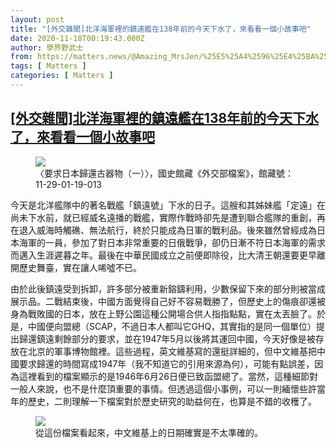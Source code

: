 ```yaml
---
layout: post
title: "[外交雜聞]北洋海軍裡的鎮遠艦在138年前的今天下水了，來看看一個小故事吧"
date: 2020-11-18T00:19:43.000Z
author: 學界野武士
from: https://matters.news/@Amazing_MrsJen/%25E5%25A4%2596%25E4%25BA%25A4%25E9%259B%259C%25E8%2581%259E-%25E5%258C%2597%25E6%25B4%258B%25E6%25B5%25B7%25E8%25BB%258D%25E8%25A3%25A1%25E7%259A%2584%25E9%258E%25AE%25E9%2581%25A0%25E8%2589%25A6%25E5%259C%25A8138%25E5%25B9%25B4%25E5%2589%258D%25E7%259A%2584%25E4%25BB%258A%25E5%25A4%25A9%25E4%25B8%258B%25E6%25B0%25B4%25E4%25BA%2586-%25E4%25BE%2586%25E7%259C%258B%25E7%259C%258B%25E4%25B8%2580%25E5%2580%258B%25E5%25B0%258F%25E6%2595%2585%25E4%25BA%258B%25E5%2590%25A7-bafyreicdvn6a6kwjfy4vmywvlhmi4wdplscoky6hggx5yc43ey34kbxuze
tags: [ Matters ]
categories: [ Matters ]
---
```

<!--1605658783000-->
[[外交雜聞]北洋海軍裡的鎮遠艦在138年前的今天下水了，來看看一個小故事吧](https://matters.news/@Amazing_MrsJen/%25E5%25A4%2596%25E4%25BA%25A4%25E9%259B%259C%25E8%2581%259E-%25E5%258C%2597%25E6%25B4%258B%25E6%25B5%25B7%25E8%25BB%258D%25E8%25A3%25A1%25E7%259A%2584%25E9%258E%25AE%25E9%2581%25A0%25E8%2589%25A6%25E5%259C%25A8138%25E5%25B9%25B4%25E5%2589%258D%25E7%259A%2584%25E4%25BB%258A%25E5%25A4%25A9%25E4%25B8%258B%25E6%25B0%25B4%25E4%25BA%2586-%25E4%25BE%2586%25E7%259C%258B%25E7%259C%258B%25E4%25B8%2580%25E5%2580%258B%25E5%25B0%258F%25E6%2595%2585%25E4%25BA%258B%25E5%2590%25A7-bafyreicdvn6a6kwjfy4vmywvlhmi4wdplscoky6hggx5yc43ey34kbxuze)
------

<div>
<figure class="image">      <picture>        <source type="image/webp" media="(min-width: 768px)" srcset="https://assets.matters.news/processed/1080w/embed/adee7f86-8561-494f-95e5-2412093129ae.webp" onerror="this.srcset='https://assets.matters.news/embed/adee7f86-8561-494f-95e5-2412093129ae.jpeg'">        <source media="(min-width: 768px)" srcset="https://assets.matters.news/processed/1080w/embed/adee7f86-8561-494f-95e5-2412093129ae.jpeg" onerror="this.srcset='https://assets.matters.news/embed/adee7f86-8561-494f-95e5-2412093129ae.jpeg'">        <source type="image/webp" srcset="https://assets.matters.news/processed/540w/embed/adee7f86-8561-494f-95e5-2412093129ae.webp">        <img src="https://assets.matters.news/embed/adee7f86-8561-494f-95e5-2412093129ae.jpeg" srcset="https://assets.matters.news/processed/540w/embed/adee7f86-8561-494f-95e5-2412093129ae.jpeg" loading="lazy" referrerpolicy="no-referrer">      </picture>    <figcaption><span>〈要求日本歸還古器物（一）〉，國史館藏《外交部檔案》，館藏號：11-29-01-19-013</span></figcaption></figure><p>今天是北洋艦隊中的著名戰艦「鎮遠號」下水的日子。這艘和其姊妹艦「定遠」在尚未下水前，就已經威名遠播的戰艦，實際作戰時卻先是遭到聯合艦隊的重創，再在退入威海時觸礁、無法航行，終於只能成為日軍的戰利品。後來雖然曾經成為日本海軍的一員，參加了對日本非常重要的日俄戰爭，卻仍日漸不符日本海軍的需求而邁入生涯遲暮之年。最後在中華民國成立之前便即除役，比大清王朝還要更早離開歷史舞臺，實在讓人唏噓不已。</p><p>由於此後鎮遠受到拆卸，許多部分被重新鎔鑄利用，少數保留下來的部分則被當成展示品。二戰結束後，中國方面覺得自己好不容易戰勝了，但歷史上的傷痕卻還被身為戰敗國的日本，放在上野公園這種公開場合供人指指點點，實在太丟臉了。於是，中國便向盟總（SCAP，不過日本人都叫它GHQ，其實指的是同一個單位）提出歸還鎮遠剩餘部分的要求，並在1947年5月以後將其運回中國，今天好像是被存放在北京的軍事博物館裡。這些過程，英文維基寫的還挺詳細的，但中文維基把中國要求歸還的時間寫成1947年（我不知道它的引用來源為何），可能有點誤差，因為這裡看到的檔案顯示的是1946年6月26日便已致函盟總了。當然，這種細節對一般人來說，也不是什麼頂重要的事情。但透過這個小事例，可以一則緬懷些許當年的歷史，二則理解一下檔案對於歷史研究的助益何在，也算是不錯的收穫了。</p><figure class="image">      <picture>        <source type="image/webp" media="(min-width: 768px)" srcset="https://assets.matters.news/processed/1080w/embed/4a9c2b80-383f-4be4-be81-a8a94a8829b3.webp" onerror="this.srcset='https://assets.matters.news/embed/4a9c2b80-383f-4be4-be81-a8a94a8829b3.jpeg'">        <source media="(min-width: 768px)" srcset="https://assets.matters.news/processed/1080w/embed/4a9c2b80-383f-4be4-be81-a8a94a8829b3.jpeg" onerror="this.srcset='https://assets.matters.news/embed/4a9c2b80-383f-4be4-be81-a8a94a8829b3.jpeg'">        <source type="image/webp" srcset="https://assets.matters.news/processed/540w/embed/4a9c2b80-383f-4be4-be81-a8a94a8829b3.webp">        <img src="https://assets.matters.news/embed/4a9c2b80-383f-4be4-be81-a8a94a8829b3.jpeg" srcset="https://assets.matters.news/processed/540w/embed/4a9c2b80-383f-4be4-be81-a8a94a8829b3.jpeg" loading="lazy" referrerpolicy="no-referrer">      </picture>    <figcaption><span>從這份檔案看起來，中文維基上的日期確實是不太準確的。</span></figcaption></figure><p><br></p>
</div>
